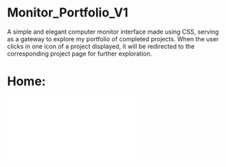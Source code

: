 # Monitor_Portfolio_V1
A simple and elegant computer monitor interface made using CSS, serving as a gateway to explore my portfolio of completed projects.
When the user clicks in one icon of a project displayed, it will be redirected to the corresponding project page for further exploration.

# Home:
![Home](images/Home.pgn)
